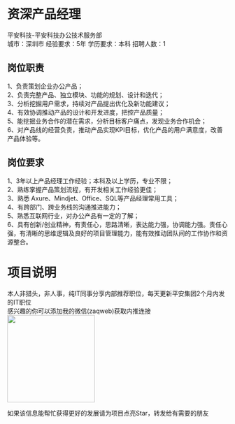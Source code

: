 # 资深产品经理
平安科技-平安科技办公技术服务部  
城市：深圳市 经验要求：5年 学历要求：本科  招聘人数：1

## 岗位职责
1、负责策划企业办公产品；   
2、负责完整产品、独立模块、功能的规划、设计和迭代；   
3、分析挖掘用户需求，持续对产品提出优化及新功能建议；   
4、有效协调推动产品的设计和开发进度，把控产品质量；   
5、能挖掘业务合作的潜在需求，分析目标客户痛点，发现业务合作机会；   
6、对产品线的经营负责，推动产品实现KPI目标，优化产品的用户满意度，改善产品体验等。

## 岗位要求
1、3年以上产品经理工作经验；本科及以上学历，专业不限；   
2、熟练掌握产品策划流程，有开发相关工作经验更佳；   
3、熟悉  Axure、Mindjet、Office、SQL等产品经理常用工具；   
4、有跨部门、跨业务线的沟通推进能力；   
5、熟悉互联网行业，对办公产品有一定的了解；   
6、具有创新/创业精神，有责任心，思路清晰，表达能力强，协调能力强。责任心强，有清晰的思维逻辑及良好的项目管理能力，能有效推动团队间的工作协作和资源整合。

# 项目说明

本人非猎头，非人事，纯IT同事分享内部推荐职位，每天更新平安集团2个月内发的IT职位  
感兴趣的你可以添加我的微信(zaqweb)获取内推连接  
<img src="https://github.com/zaqweb/PA-IT-JOBS/blob/master/WechatICode.jpeg"  height="200" width="200">

如果该信息能帮忙获得更好的发展请为项目点亮Star，转发给有需要的朋友




